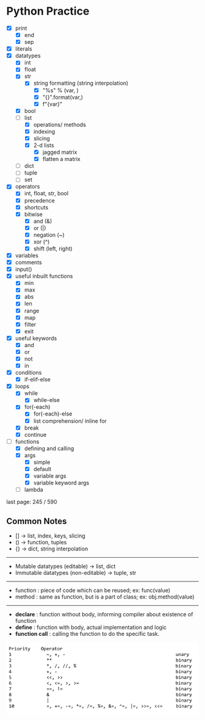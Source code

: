 # Python Practice

- [x] print
  - [x] end
  - [x] sep
- [x] literals
- [x] datatypes
  - [x] int     
  - [x] float
  - [x] str
    - [x] string formatting (string interpolation)
      - [x] "%s" % (var, )
      - [x] "{}".format(var,)
      - [x] f"{var}"
  - [x] bool
  - [ ] list
    - [x] operations/ methods
    - [x] indexing
    - [x] slicing
    - [x] 2-d lists
      - [x] jagged matrix
      - [x] flatten a matrix
  - [ ] dict
  - [ ] tuple
  - [ ] set
- [x] operators
  - [x] int, float, str, bool
  - [x] precedence
  - [x] shortcuts
  - [x] bitwise
    - [x] and (&)
    - [x] or (|)
    - [x] negation (~)
    - [x] xor (^)
    - [x] shift (left, right)
- [x] variables
- [x] comments
- [x] input()
- [x] useful inbuilt functions
  - [x] min
  - [x] max
  - [x] abs
  - [x] len
  - [x] range
  - [x] map
  - [x] filter
  - [x] exit
- [x] useful keywords
  - [x] and
  - [x] or
  - [x] not
  - [x] in
- [x] conditions
  - [x] if-elif-else
- [x] loops
  - [x] while
    - [x] while-else
  - [x] for(-each)
    - [x] for(-each)-else
    - [x] list comprehension/ inline for
  - [x] break
  - [x] continue
- [ ] functions
  - [x] defining and calling
  - [x] args
    - [x] simple
    - [x] default
    - [x] variable args
    - [x] variable keyword args
  - [ ] lambda

last page: 245 / 590

## Common Notes

 - [] -> list, index, keys, slicing
 - () -> function, tuples
 - {} -> dict, string interpolation
---
 - Mutable datatypes (editable) -> list, dict
 - Immutable datatypes (non-editable) -> tuple, str
---
 - function : piece of code which can be reused; ex: func(value)
 - method   : same as function, but is a part of class; ex: obj.method(value)
---
 - **declare** : function without body, informing compiler about existence of function
 - **define** : function with body, actual implementation and logic
 - **function call** : calling the function to do the specific task.

![Operator Precedence](pics/operator-precedence.png)